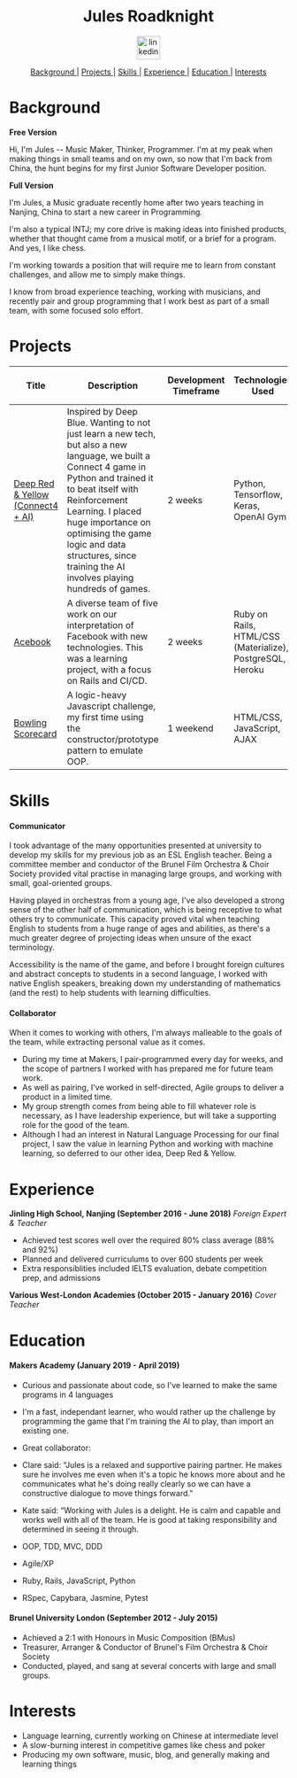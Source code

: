 <h1 align="center">Jules Roadknight</h1>

<p align="center">
<a href="https://www.linkedin.com/in/jules-roadknight/">
<img src="https://www.iconfinder.com/data/icons/free-social-icons/67/linkedin_circle_color-512.png" alt="linkedin" hspace="50" height="42" width="42"></a></p>

<div align="center">
    
[Background ](#background) | 
[Projects ](#projects) | 
[Skills ](#skills) | 
[Experience ](#experience) | 
[Education ](#education) | 
[Interests ](#interests)

</div>

# Background

**Free Version**

Hi, I'm Jules -- Music Maker, Thinker, Programmer. I'm at my peak when making things in small teams and on my own, so now that I'm back from China, the hunt begins for my first Junior Software Developer position.

**Full Version**

I'm Jules, a Music graduate recently home after two years teaching in Nanjing, China to start a new career in Programming.

I'm also a typical INTJ; my core drive is making ideas into finished products, whether that thought came from a musical motif, or a brief for a program. And yes, I like chess.

I'm working towards a position that will require me to learn from constant challenges, and allow me to simply make things.

I know from broad experience teaching, working with musicians, and recently pair and group programming that I work best as part of a small team, with some focused solo effort.

# Projects
| Title | Description | Development Timeframe | Technologies Used | Test Suites/CIs/CDs Employed |
|--|--|--|--|--|
| [Deep Red & Yellow (Connect4 + AI)](https://github.com/Jimjule/deep_red_yellow_connect4) | Inspired by Deep Blue. Wanting to not just learn a new tech, but also a new language, we built a Connect 4 game in Python and trained it to beat itself with Reinforcement Learning. I placed huge importance on optimising the game logic and data structures, since training the AI involves playing hundreds of games. | 2 weeks | Python, Tensorflow, Keras, OpenAI Gym | Pytest |
| [Acebook](https://github.com/Jimjule/Acebook-Team_404) | A diverse team of five work on our interpretation of Facebook with new technologies. This was a learning project, with a focus on Rails and CI/CD. | 2 weeks | Ruby on Rails, HTML/CSS (Materialize), PostgreSQL, Heroku | RSpec, Capybara, Travis, Selenium Webdriver |
| [Bowling Scorecard](https://github.com/Jimjule/bowling-challenge) | A logic-heavy Javascript challenge, my first time using the constructor/prototype pattern to emulate OOP.  | 1 weekend |HTML/CSS, JavaScript, AJAX | Jasmine  |

# Skills

#### Communicator

I took advantage of the many opportunities presented at university to develop my skills for my previous job as an ESL English teacher. Being a committee member and conductor of the Brunel Film Orchestra & Choir Society provided vital practise in managing large groups, and working with small, goal-oriented groups.

Having played in orchestras from a young age, I've also developed a strong sense of the other half of communication, which is being receptive to what others try to communicate. This capacity proved vital when teaching English to students from a huge range of ages and abilities, as there's a much greater degree of projecting ideas when unsure of the exact terminology.

Accessibility is the name of the game, and before I brought foreign cultures and abstract concepts to students in a second language, I worked with native English speakers, breaking down my understanding of mathematics (and the rest) to help students with learning difficulties.

#### Collaborator

When it comes to working with others, I'm always malleable to the goals of the team, while extracting personal value as it comes.

- During my time at Makers, I pair-programmed every day for weeks, and the scope of partners I worked with has prepared me for future team work.
- As well as pairing, I've worked in self-directed, Agile groups to deliver a product in a limited time.
- My group strength comes from being able to fill whatever role is necessary, as I have leadership experience, but will take a supporting role for the good of the team.
- Although I had an interest in Natural Language Processing for our final project, I saw the value in learning Python and working with machine learning, so deferred to our other idea, Deep Red & Yellow.

# Experience

**Jinling High School, Nanjing (September 2016 - June 2018)**
*Foreign Expert & Teacher*
- Achieved test scores well over the required 80% class average (88% and 92%)
- Planned and delivered curriculums to over 600 students per week
- Extra responsiblities included IELTS evaluation, debate competition prep, and admissions

**Various West-London Academies (October 2015 - January 2016)**
*Cover Teacher*  

# Education

#### Makers Academy (January 2019 - April 2019)

- Curious and passionate about code, so I've learned to make the same programs in 4 languages
- I'm a fast, independant learner, who would rather up the challenge by programming the game that I'm training the AI to play, than import an existing one.
- Great collaborator:
- Clare said: “Jules is a relaxed and supportive pairing partner. He makes sure he involves me even when it's a topic he knows more about and he communicates what he's doing really clearly so we can have a constructive dialogue to move things forward.”
- Kate said: “Working with Jules is a delight. He is calm and capable and works well with all of the team. He is good at taking responsibility and determined in seeing it through.

- OOP, TDD, MVC, DDD
- Agile/XP
- Ruby, Rails, JavaScript, Python
- RSpec, Capybara, Jasmine, Pytest

#### Brunel University London (September 2012 - July 2015)

- Achieved a 2:1 with Honours in Music Composition (BMus)
- Treasurer, Arranger & Conductor of Brunel's Film Orchestra & Choir Society
- Conducted, played, and sang at several concerts with large and small groups.

# Interests

- Language learning, currently working on Chinese at intermediate level
- A slow-burning interest in competitive games like chess and poker
- Producing my own software, music, blog, and generally making and learning things
